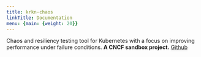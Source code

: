 ```yaml
---
title: krkn-chaos
linkTitle: Documentation
menu: {main: {weight: 20}}
---
```


Chaos and resiliency testing tool for Kubernetes with a focus on improving performance under failure conditions. 
**A CNCF sandbox project.** [Github](https://github.com/krkn-chaos/) 
